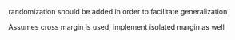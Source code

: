 randomization should be added in order to facilitate generalization

Assumes cross margin is used, implement isolated margin as well